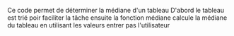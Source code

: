 Ce code permet de déterminer la médiane d'un tableau 
D'abord le tableau est trié poir faciliter la tâche 
ensuite la fonction médiane calcule la médiane du tableau en utilisant les valeurs entrer pas l'utilisateur 
